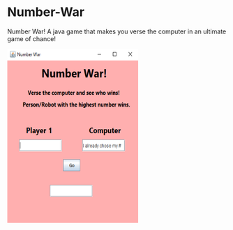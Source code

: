 # Number-War
Number War! A java game that makes you verse the computer in an ultimate game of chance! 

<img src = "images/numberWar.png" width = "300" height = "400">

 
